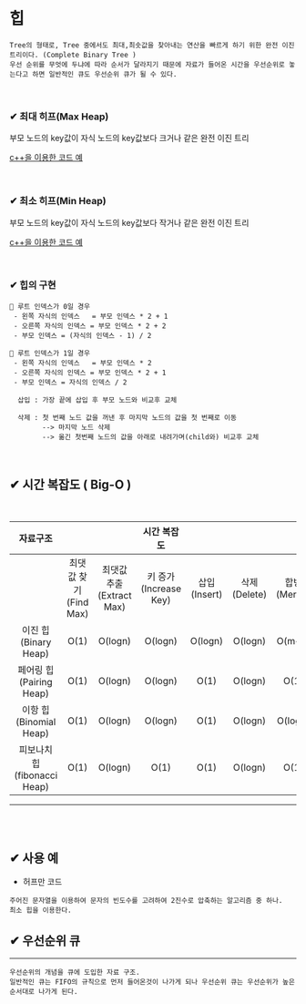 # 힙
```
Tree의 형태로, Tree 중에서도 최대,최솟값을 찾아내는 연산을 빠르게 하기 위한 완전 이진 트리이다. (Complete Binary Tree )
우선 순위를 무엇에 두냐에 따라 순서가 달라지기 때문에 자료가 들어온 시간을 우선순위로 놓는다고 하면 일반적인 큐도 우선순위 큐가 될 수 있다.
```


<br>

### ✔ 최대 히프(Max Heap)
부모 노드의 key값이 자식 노드의 key값보다 크거나 같은 완전 이진 트리

[c++을 이용한 코드 예](/dataStructure/Heap/MaxHeap.cpp)

<br>

### ✔ 최소 히프(Min Heap)
부모 노드의 key값이 자식 노드의 key값보다 작거나 같은 완전 이진 트리

[c++을 이용한 코드 예](/dataStructure/Heap/MinHeap.cpp)

<br>

### ✔ 힙의 구현
```
🔴 루트 인덱스가 0일 경우
 - 왼쪽 자식의 인덱스   = 부모 인덱스 * 2 + 1
 - 오른쪽 자식의 인덱스 = 부모 인덱스 * 2 + 2
 - 부모 인덱스 = (자식의 인덱스 - 1) / 2 

🔴 루트 인덱스가 1일 경우
 - 왼쪽 자식의 인덱스   = 부모 인덱스 * 2 
 - 오른쪽 자식의 인덱스 = 부모 인덱스 * 2 + 1
 - 부모 인덱스 = 자식의 인덱스 / 2 

  삽입 : 가장 끝에 삽입 후 부모 노드와 비교후 교체

  삭제 : 첫 번째 노드 값을 꺼낸 후 마지막 노드의 값을 첫 번째로 이동
        --> 마지막 노드 삭제 
        --> 옮긴 첫번째 노드의 값을 아래로 내려가며(child와) 비교후 교체
```
<br>


## ✔ 시간 복잡도 ( Big-O )

<br>

|자료구조 ||| 시간 복잡도 ||||
|:---:|:---:|:---:|:---:|:---:|:---:|:---:|
||최댓값 찾기 (Find Max) | 최댓값 추출 (Extract Max) | 키 증가 (Increase Key) | 삽입 (Insert) | 삭제 (Delete) | 합병 (Merge)
| 이진 힙 (Binary Heap) | O(1) | O(logn) |O(logn) |O(logn) |O(logn) | O(m+n) |
| 페어링 힙 (Pairing Heap) | O(1) | O(logn) |O(logn) |O(1) |O(logn) | O(1) |
| 이항 힙 (Binomial Heap) | O(1) | O(logn) |O(logn) |O(1) |O(logn) | O(logn) |
| 피보나치 힙 (fibonacci Heap) | O(1) | O(logn) |O(1) |O(1) |O(logn) | O(1) |

------

<br><br>

## ✔ 사용 예 
 -  허프만 코드
```
주어진 문자열을 이용하여 문자의 빈도수를 고려하여 2진수로 압축하는 알고리즘 중 하나.
최소 힙을 이용한다.
```

## ✔ 우선순위 큐
------
```
우선순위의 개념을 큐에 도입한 자료 구조.
일반적인 큐는 FIFO의 규칙으로 먼저 들어온것이 나가게 되나 우선순위 큐는 우선순위가 높은 순서대로 나가게 된다.
```